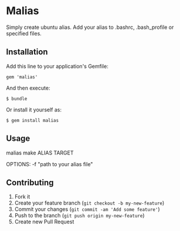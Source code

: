 # Malias

Simply create ubuntu alias. Add your alias to .bashrc, .bash_profile or specified files.

## Installation

Add this line to your application's Gemfile:

    gem 'malias'

And then execute:

    $ bundle

Or install it yourself as:

    $ gem install malias

## Usage

malias make ALIAS TARGET

OPTIONS:
-f "path to your alias file"

## Contributing

1. Fork it
2. Create your feature branch (`git checkout -b my-new-feature`)
3. Commit your changes (`git commit -am 'Add some feature'`)
4. Push to the branch (`git push origin my-new-feature`)
5. Create new Pull Request
